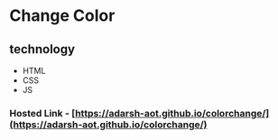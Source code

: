 # Change Color
## technology
- HTML
- CSS
- JS
### Hosted Link - [https://adarsh-aot.github.io/colorchange/](https://adarsh-aot.github.io/colorchange/)
